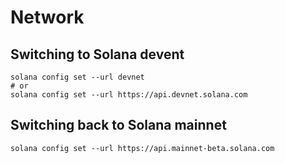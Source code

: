 # Network

## Switching to Solana devent

```
solana config set --url devnet
# or
solana config set --url https://api.devnet.solana.com

```

## Switching back to Solana mainnet

```
solana config set --url https://api.mainnet-beta.solana.com
```

